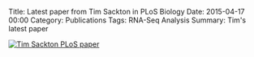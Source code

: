 Title: Latest paper from Tim Sackton in PLoS Biology
Date: 2015-04-17 00:00
Category: Publications
Tags: RNA-Seq Analysis
Summary: Tim's latest paper

[![Tim Sackton PLoS paper]({filename}/images/tim-sackton-plos-paper.png)](http://journals.plos.org/plosbiology/article?id=10.1371/journal.pbio.1002112)

